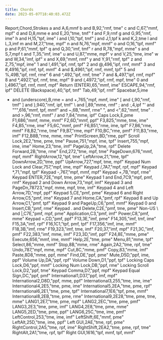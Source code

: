 ```yaml
---
title: Chords
date: 2023-05-07T18:40:03.472Z
---
```

Report,Chord,Strokes
a and A,6,mmf
b and B,92,"rmf, tme"
c and C,67,"mmf, mpf"
d and D,8,mme
e and E,20,"tme, tmf"
f and F,9,rmf
g and G,95,"rmf, ime"
h and H,15,"tpf, ime"
i and I,10,"tpf, tmf"
j and J,1,tpf
k and K,2,tme
l and L,3,imf
m and M,27,"tme, mpf"
n and N,76,"mpf, mmf"
o and O,16,"tpf, mmf"
p and P,61,"mmf, tpf"
q and Q,30,"imf, tmf"
r and R,78,"mpf, mme"
s and S,7,mpf
t and T,35,"imf, ime"
u and U,87,"mme, mpf"
v and V,25,"tme, ime"
w and W,34,"imf, ipf"
x and X,69,"mmf, rmf"
y and Y,91,"rmf, tpf"
z and Z,75,"mpf, ime"
1 and !,491,"ipf, rmf, tpf"
2 and @,496,"ipf, rmf, mmf"
3 and #,4916,"ipf, rmf, tpf, mmf"
4 and $,4961,"ipf, rmf, mmf, tpf"
5 and %,49B,"ipf, rmf, rme"
6 and ^,492,"ipf, rmf, tme"
7 and &,497,"ipf, rmf, mpf"
8 and *,4927,"ipf, rmf, tme, mpf"
9 and (,4972,"ipf, rmf, mpf, tme"
0 and ),4967,"ipf, rmf, mmf, mpf"
Return (ENTER),65,"mmf, ime"
ESCAPE,94,"rmf, ipf"
DELETE (Backspace),40,"ipf, tmf"
Tab,49,"ipf, rmf"
Spacebar,5,ime
- and (underscore),B,rme
= and +,765,"mpf, mmf, ime"
[ and {,90,"rmf, tmf"
] and },940,"rmf, ipf, tmf"
\ and &#124;,89,"mme, rmf"
; and :,4,ipf
"' and """,616,"mmf, tpf, mmf"
 and ~,6B,"mmf, rme"
", and <",62,"mmf, tme"
. and >,96,"rmf, mmf"
/ and ?,84,"mme, ipf"
Caps Lock,E,pme
F1,686,"mmf, mme, mmf"
F2,6D,"mmf, ppf"
F3,825,"mme, tme, ime"
F4,B5,"rme, ime"
F5,6C,"mmf, pmf"
F6,B51,"rme, ime, tpf"
F7,B6,"rme, mmf"
F8,B2,"rme, tme"
F9,B7,"rme, mpf"
F10,BC,"rme, pmf"
F11,B3,"rme, imf"
F12,B8B,"rme, mme, rme"
PrintScreen,BD,"rme, ppf"
Scroll Lock,2E2,"tme, pme, tme"
Pause,751,"mpf, ime, tpf"
Insert,755,"mpf, ime, ime"
Home,23,"tme, imf"
PageUp,2A,"tme, rpf"
Delete Forward,2B,"tme, rme"
End,272,"tme, mpf, tme"
PageDown,676,"mmf, mpf, mmf"
RightArrow,12,"tpf, tme"
LeftArrow,21,"tme, tpf"
DownArrow,2D,"tme, ppf"
UpArrow,727,"mpf, tme, mpf"
Keypad Num Lock and Clear,757,"mpf, ime, mpf"
Keypad /,7A7,"mpf, rpf, mpf"
Keypad *,71,"mpf, tpf"
Keypad -,767,"mpf, mmf, mpf"
Keypad +,7B,"mpf, rme"
Keypad ENTER,72E,"mpf, tme, pme"
Keypad 1 and End,7C9,"mpf, pmf, rmf"
Keypad 2 and Down Arrow,73,"mpf, imf"
Keypad 3 and PageDn,78723,"mpf, mme, mpf, tme, imf"
Keypad 4 and Left Arrow,7D,"mpf, ppf"
Keypad 5,CE,"pmf, pme"
Keypad 6 and Right Arrow,C5,"pmf, ime"
Keypad 7 and Home,CA,"pmf, rpf"
Keypad 8 and Up Arrow,C1,"pmf, tpf"
Keypad 9 and PageUp,C6,"pmf, mmf"
Keypad 0 and Insert,CB,"pmf, rme"
Keypad . and Delete,C2E,"pmf, tme, pme"
Non-US \ and &#124;,C7E,"pmf, mpf, pme"
Application,C3,"pmf, imf"
Power,C8,"pmf, mme"
Keypad =,CD,"pmf, ppf"
F13,3E,"imf, pme"
F14,305,"imf, tmf, ime"
F15,3A,"imf, rpf"
F16,1C1,"tpf, pmf, tpf"
F17,356,"imf, ime, mmf"
F18,3B,"imf, rme"
F19,323,"imf, tme, imf"
F20,37,"imf, mpf"
F21,3C,"imf, pmf"
F22,383,"imf, mme, imf"
F23,3D,"imf, ppf"
F24,8E,"mme, pme"
Execute,656,"mmf, ime, mmf"
Help,2E,"tme, pme"
Menu,81,"mme, tpf"
Select,86,"mme, mmf"
Stop,8B,"mme, rme"
Again,2A2,"tme, rpf, tme"
Undo,787,"mpf, mme, mpf"
Cut,8C,"mme, pmf"
Copy,83,"mme, imf"
Paste,8D8,"mme, ppf, mme"
Find,DE,"ppf, pme"
Mute,D5D,"ppf, ime, ppf"
Volume Up,DA,"ppf, rpf"
Volume Down,D1,"ppf, tpf"
Locking Caps Lock,D6,"ppf, mmf"
Locking Num Lock,DB,"ppf, rme"
Locking Scroll Lock,D2,"ppf, tme"
Keypad Comma,D7,"ppf, mpf"
Keypad Equal Sign,DC,"ppf, pmf"
International1,D37,"ppf, imf, mpf"
International2,D8D,"ppf, mme, ppf"
International3,255,"tme, ime, ime"
International4,2E5,"tme, pme, ime"
International5,2EA,"tme, pme, rpf"
International6,2E1,"tme, pme, tpf"
International7,1E6,"tpf, pme, mmf"
International8,2EB,"tme, pme, rme"
International9,2E28,"tme, pme, tme, mme"
LANG1,2E7,"tme, pme, mpf"
LANG2,2EC,"tme, pme, pmf"
LANG3,2E3,"tme, pme, imf"
LANG4,2E8,"tme, pme, mme"
LANG5,2ED,"tme, pme, ppf"
LANG6,25C,"tme, ime, pmf"
LeftControl,253,"tme, ime, imf"
LeftShift,6E,"mmf, pme"
LeftAlt,25D,"tme, ime, ppf"
Left GUI,2AE,"tme, rpf, pme"
RightControl,2A5,"tme, rpf, ime"
RightShift,2EA2,"tme, pme, rpf, tme"
RightAlt,2A1,"tme, rpf, tpf"
Right GUI,1616,"tpf, mmf, tpf, mmf"

